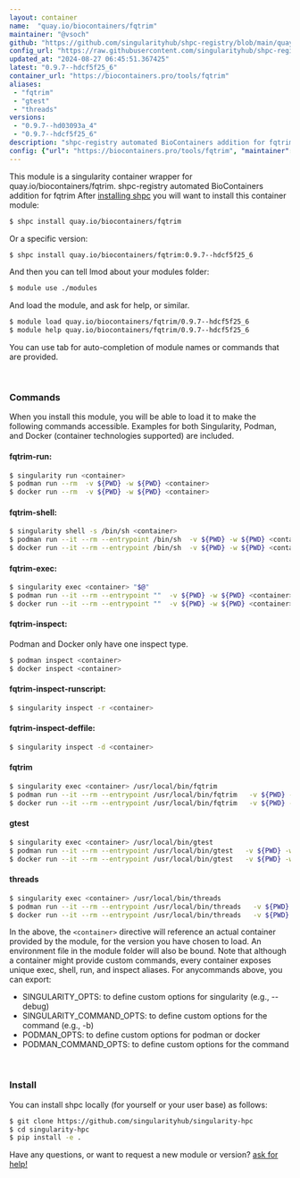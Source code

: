 ```yaml
---
layout: container
name:  "quay.io/biocontainers/fqtrim"
maintainer: "@vsoch"
github: "https://github.com/singularityhub/shpc-registry/blob/main/quay.io/biocontainers/fqtrim/container.yaml"
config_url: "https://raw.githubusercontent.com/singularityhub/shpc-registry/main/quay.io/biocontainers/fqtrim/container.yaml"
updated_at: "2024-08-27 06:45:51.367425"
latest: "0.9.7--hdcf5f25_6"
container_url: "https://biocontainers.pro/tools/fqtrim"
aliases:
 - "fqtrim"
 - "gtest"
 - "threads"
versions:
 - "0.9.7--hd03093a_4"
 - "0.9.7--hdcf5f25_6"
description: "shpc-registry automated BioContainers addition for fqtrim"
config: {"url": "https://biocontainers.pro/tools/fqtrim", "maintainer": "@vsoch", "description": "shpc-registry automated BioContainers addition for fqtrim", "latest": {"0.9.7--hdcf5f25_6": "sha256:31acbb0d0e2542b2e853b480a641a31f2b4f94f66bb08b6f0149f461c205cfa6"}, "tags": {"0.9.7--hd03093a_4": "sha256:f53b6dbd2e9c794473fa891f72ca03f7d50c3f1fb5ef556bd4eda1b6c6a53fa7", "0.9.7--hdcf5f25_6": "sha256:31acbb0d0e2542b2e853b480a641a31f2b4f94f66bb08b6f0149f461c205cfa6"}, "docker": "quay.io/biocontainers/fqtrim", "aliases": {"fqtrim": "/usr/local/bin/fqtrim", "gtest": "/usr/local/bin/gtest", "threads": "/usr/local/bin/threads"}}
---
```


This module is a singularity container wrapper for quay.io/biocontainers/fqtrim.
shpc-registry automated BioContainers addition for fqtrim
After [installing shpc](#install) you will want to install this container module:


```bash
$ shpc install quay.io/biocontainers/fqtrim
```

Or a specific version:

```bash
$ shpc install quay.io/biocontainers/fqtrim:0.9.7--hdcf5f25_6
```

And then you can tell lmod about your modules folder:

```bash
$ module use ./modules
```

And load the module, and ask for help, or similar.

```bash
$ module load quay.io/biocontainers/fqtrim/0.9.7--hdcf5f25_6
$ module help quay.io/biocontainers/fqtrim/0.9.7--hdcf5f25_6
```

You can use tab for auto-completion of module names or commands that are provided.

<br>

### Commands

When you install this module, you will be able to load it to make the following commands accessible.
Examples for both Singularity, Podman, and Docker (container technologies supported) are included.

#### fqtrim-run:

```bash
$ singularity run <container>
$ podman run --rm  -v ${PWD} -w ${PWD} <container>
$ docker run --rm  -v ${PWD} -w ${PWD} <container>
```

#### fqtrim-shell:

```bash
$ singularity shell -s /bin/sh <container>
$ podman run --it --rm --entrypoint /bin/sh  -v ${PWD} -w ${PWD} <container>
$ docker run --it --rm --entrypoint /bin/sh  -v ${PWD} -w ${PWD} <container>
```

#### fqtrim-exec:

```bash
$ singularity exec <container> "$@"
$ podman run --it --rm --entrypoint ""  -v ${PWD} -w ${PWD} <container> "$@"
$ docker run --it --rm --entrypoint ""  -v ${PWD} -w ${PWD} <container> "$@"
```

#### fqtrim-inspect:

Podman and Docker only have one inspect type.

```bash
$ podman inspect <container>
$ docker inspect <container>
```

#### fqtrim-inspect-runscript:

```bash
$ singularity inspect -r <container>
```

#### fqtrim-inspect-deffile:

```bash
$ singularity inspect -d <container>
```


#### fqtrim

```bash
$ singularity exec <container> /usr/local/bin/fqtrim
$ podman run --it --rm --entrypoint /usr/local/bin/fqtrim   -v ${PWD} -w ${PWD} <container> -c " $@"
$ docker run --it --rm --entrypoint /usr/local/bin/fqtrim   -v ${PWD} -w ${PWD} <container> -c " $@"
```


#### gtest

```bash
$ singularity exec <container> /usr/local/bin/gtest
$ podman run --it --rm --entrypoint /usr/local/bin/gtest   -v ${PWD} -w ${PWD} <container> -c " $@"
$ docker run --it --rm --entrypoint /usr/local/bin/gtest   -v ${PWD} -w ${PWD} <container> -c " $@"
```


#### threads

```bash
$ singularity exec <container> /usr/local/bin/threads
$ podman run --it --rm --entrypoint /usr/local/bin/threads   -v ${PWD} -w ${PWD} <container> -c " $@"
$ docker run --it --rm --entrypoint /usr/local/bin/threads   -v ${PWD} -w ${PWD} <container> -c " $@"
```



In the above, the `<container>` directive will reference an actual container provided
by the module, for the version you have chosen to load. An environment file in the
module folder will also be bound. Note that although a container
might provide custom commands, every container exposes unique exec, shell, run, and
inspect aliases. For anycommands above, you can export:

 - SINGULARITY_OPTS: to define custom options for singularity (e.g., --debug)
 - SINGULARITY_COMMAND_OPTS: to define custom options for the command (e.g., -b)
 - PODMAN_OPTS: to define custom options for podman or docker
 - PODMAN_COMMAND_OPTS: to define custom options for the command

<br>

### Install

You can install shpc locally (for yourself or your user base) as follows:

```bash
$ git clone https://github.com/singularityhub/singularity-hpc
$ cd singularity-hpc
$ pip install -e .
```

Have any questions, or want to request a new module or version? [ask for help!](https://github.com/singularityhub/singularity-hpc/issues)
